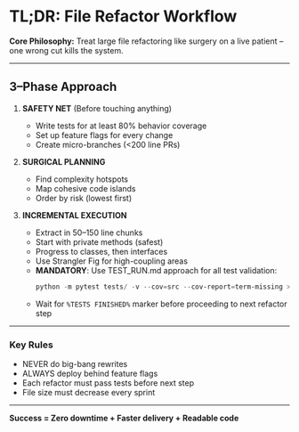 # TL;DR: File Refactor Workflow

**Core Philosophy:**
Treat large file refactoring like surgery on a live patient – one wrong cut kills the system.

---

## 3–Phase Approach

1. **SAFETY NET** (Before touching anything)
    - Write tests for at least 80% behavior coverage
    - Set up feature flags for every change
    - Create micro-branches (<200 line PRs)

2. **SURGICAL PLANNING**
    - Find complexity hotspots
    - Map cohesive code islands
    - Order by risk (lowest first)

3. **INCREMENTAL EXECUTION**
    - Extract in 50–150 line chunks
    - Start with private methods (safest)
    - Progress to classes, then interfaces
    - Use Strangler Fig for high-coupling areas
    - **MANDATORY**: Use TEST_RUN.md approach for all test validation:
      ```powershell
      python -m pytest tests/ -v --cov=src --cov-report=term-missing > TEST_RUN.md 2>&1; Add-Content -Path "TEST_RUN.md" -Value "%TESTS FINISHED%"
      ```
    - Wait for `%TESTS FINISHED%` marker before proceeding to next refactor step

---

### Key Rules

- NEVER do big-bang rewrites
- ALWAYS deploy behind feature flags
- Each refactor must pass tests before next step
- File size must decrease every sprint

---

**Success = Zero downtime + Faster delivery + Readable code**